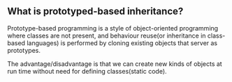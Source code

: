 ## What is prototyped-based inheritance?
Prototype-based programming is a style of object-oriented programming where classes are not present, and behaviour reuse(or inheritance in class-based languages) is performed by cloning existing objects that server as prototypes.

The advantage/disadvantage is that we can create new kinds of objects at run time without need for defining classes(static code).
